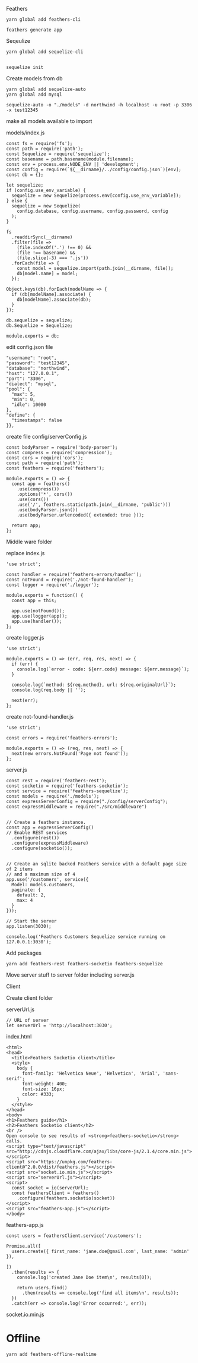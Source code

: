 Feathers

    yarn global add feathers-cli

    feathers generate app

Seqeulize 

    yarn global add sequelize-cli


    sequelize init

Create models from db

    yarn global add sequelize-auto 
    yarn global add mysql

    sequelize-auto -o "./models" -d northwind -h localhost -u root -p 3306 -x test12345



make all models available to import

models/index.js


	const fs = require('fs');
	const path = require('path');
	const Sequelize = require('sequelize');
	const basename = path.basename(module.filename);
	const env = process.env.NODE_ENV || 'development';
	const config = require(`${__dirname}/../config/config.json`)[env];
	const db = {};
	
	let sequelize;
	if (config.use_env_variable) {
	  sequelize = new Sequelize(process.env[config.use_env_variable]);
	} else {
	  sequelize = new Sequelize(
	    config.database, config.username, config.password, config
	  );
	}
	
	fs
	  .readdirSync(__dirname)
	  .filter(file =>
	    (file.indexOf('.') !== 0) &&
	    (file !== basename) &&
	    (file.slice(-3) === '.js'))
	  .forEach(file => {
	    const model = sequelize.import(path.join(__dirname, file));
	    db[model.name] = model;
	  });
	
	Object.keys(db).forEach(modelName => {
	  if (db[modelName].associate) {
	    db[modelName].associate(db);
	  }
	});
	
	db.sequelize = sequelize;
	db.Sequelize = Sequelize;
	
	module.exports = db;


edit config.json file

    "username": "root",
    "password": "test12345",
    "database": "northwind",
    "host": "127.0.0.1",
    "port": "3306",
    "dialect": "mysql",
    "pool": {
      "max": 5,
      "min": 0,
      "idle": 10000
    },
    "define": {
      "timestamps": false
    }},


create file config/serverConfig.js


	const bodyParser = require('body-parser');
	const compress = require('compression');
	const cors = require('cors');
	const path = require('path');
	const feathers = require('feathers');
	
	module.exports = () => {
	  const app = feathers()
	    .use(compress())
	    .options('*', cors())
	    .use(cors())
	    .use('/', feathers.static(path.join(__dirname, 'public')))
	    .use(bodyParser.json())
	    .use(bodyParser.urlencoded({ extended: true }));
	
	  return app;
	};


Middle ware folder

replace index.js

	'use strict';
	
	const handler = require('feathers-errors/handler');
	const notFound = require('./not-found-handler');
	const logger = require('./logger');
	
	module.exports = function() {
	  const app = this;
	
	  app.use(notFound());
	  app.use(logger(app));
	  app.use(handler());
	};

create logger.js

	'use strict';
	
	module.exports = () => (err, req, res, next) => {
	  if (err) {
	    console.log(`error - code: ${err.code} message: ${err.message}`);
	  }
	  
	  console.log(`method: ${req.method}, url: ${req.originalUrl}`);
	  console.log(req.body || '');
	  
	  next(err);
	};


create not-found-handler.js

	'use strict';
	
	const errors = require('feathers-errors');
	
	module.exports = () => (req, res, next) => {
	  next(new errors.NotFound('Page not found'));
	};

server.js

	const rest = require('feathers-rest');
	const socketio = require('feathers-socketio');
	const service = require('feathers-sequelize');
	const models = require('./models');
	const expressServerConfig = require("./config/serverConfig");
	const expressMiddleware = require("./src/middleware")
	
	
	// Create a feathers instance.
	const app = expressServerConfig()
	// Enable REST services
	  .configure(rest())
	  .configure(expressMiddleware)
	  .configure(socketio());
	
	
	// Create an sqlite backed Feathers service with a default page size of 2 items
	// and a maximum size of 4
	app.use('/customers', service({
	  Model: models.customers,
	  paginate: {
	    default: 2,
	    max: 4
	  }
	}));
	
	// Start the server
	app.listen(3030);
	
	console.log('Feathers Customers Sequelize service running on 127.0.0.1:3030');

Add packages

    yarn add feathers-rest feathers-socketio feathers-sequelize

Move server stuff to server folder including server.js

Client 

Create client folder

serverUrl.js

	// URL of server
	let serverUrl = 'http://localhost:3030';


index.html

	<html>
	<head>
	  <title>Feathers Socketio client</title>
	  <style>
	    body {
	      font-family: 'Helvetica Neue', 'Helvetica', 'Arial', 'sans-serif';
	      font-weight: 400;
	      font-size: 16px;
	      color: #333;
	    }
	  </style>
	</head>
	<body>
	<h1>Feathers guide</h1>
	<h2>Feathers Socketio client</h2>
	<br />
	Open console to see results of <strong>feathers-socketio</strong> calls.
	<script type="text/javascript" src="http://cdnjs.cloudflare.com/ajax/libs/core-js/2.1.4/core.min.js"></script>
	<script src="https://unpkg.com/feathers-client@^2.0.0/dist/feathers.js"></script>
	<script src="socket.io.min.js"></script>
	<script src="serverUrl.js"></script>
	<script>
	  const socket = io(serverUrl);
	  const feathersClient = feathers()
	    .configure(feathers.socketio(socket))
	</script>
	<script src="feathers-app.js"></script>
	</body>


feathers-app.js


	const users = feathersClient.service('/customers');
	
	Promise.all([
	  users.create({ first_name: 'jane.doe@gmail.com', last_name: 'admin' }),
	
	])
	  .then(results => {
	    console.log('created Jane Doe item\n', results[0]);
	
	    return users.find()
	      .then(results => console.log('find all items\n', results));
	  })
	  .catch(err => console.log('Error occurred:', err));

socket.io.min.js


# Offline #

    yarn add feathers-offline-realtime